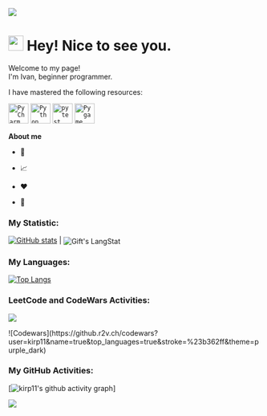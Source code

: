    ![](https://komarev.com/ghpvc/?username=kirp11)

   
   <h1><img src="https://emojis.slackmojis.com/emojis/images/1531849430/4246/blob-sunglasses.gif?1531849430" width="30"/> Hey! Nice to see you.</h1>   
<p>

<p>

Welcome to my page! 
</br> I'm Ivan, beginner programmer.    

<p>

<p>I have mastered the following resources:
<p>

<div >
	<code><img width="40" src="https://raw.githubusercontent.com/marwin1991/profile-technology-icons/refs/heads/main/icons/pycharm.png" alt="PyCharm" title="PyCharm"/></code>
	<code><img width="40" src="https://raw.githubusercontent.com/marwin1991/profile-technology-icons/refs/heads/main/icons/python.png" alt="Python" title="Python"/></code>
	<code><img width="40" src="https://raw.githubusercontent.com/marwin1991/profile-technology-icons/refs/heads/main/icons/pytest.png" alt="pytest" title="pytest"/></code>
	<code><img width="40" src="https://raw.githubusercontent.com/marwin1991/profile-technology-icons/refs/heads/main/icons/pygame.png" alt="Pygame" title="Pygame"/></code>
</div>
<p>
<p>

**About me**

- 💼 

- 📈 

- ❤️ 

- 💬 

<p>

### My Statistic:
<p>

[![GitHub stats](https://github-readme-stats.vercel.app/api?username=kirp11)](https://github.com/kirp11/github-readme-stats)    |  <img align="center" src="https://github-readme-streak-stats.herokuapp.com/?user=kirp11" alt="Gift's LangStat" />



### My Languages:


[![Top Langs](https://github-readme-stats.vercel.app/api/top-langs/?username=kirp11)](https://github.com/kirp11/github-readme-stats)

<p>


### LeetCode and CodeWars Activities:
	
![](https://leetcard.jacoblin.cool/kirp11?ext=heatmap)

<p>
 ![Codewars](https://github.r2v.ch/codewars?user=kirp11&name=true&top_languages=true&stroke=%23b362ff&theme=purple_dark)
<p>
<p>

### My GitHub Activities:

[![kirp11's github activity graph](https://activity-graph.herokuapp.com/graph?username=kirp11)]

![](http://github-profile-summary-cards.vercel.app/api/cards/profile-details?username=kirp11&theme=default)




<!-- THE END -->


